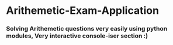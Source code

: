 # Arithemetic-Exam-Application
### Solving Arithemetic questions very easily using python modules, Very interactive console-iser section :)
